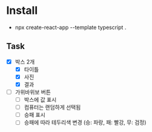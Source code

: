 # Install
- npx create-react-app --template typescript .

## Task
- [x] 박스 2개
  - [x] 타이틀
  - [x] 사진
  - [x] 결과
- [ ] 가위바위보 버튼
  - [ ] 박스에 값 표시
  - [ ] 컴퓨터는 랜덤하게 선택됨
  - [ ] 승패 표시
  - [ ] 승패에 따라 테두리색 변경 (승: 파랑, 패: 빨강, 무: 검정)
